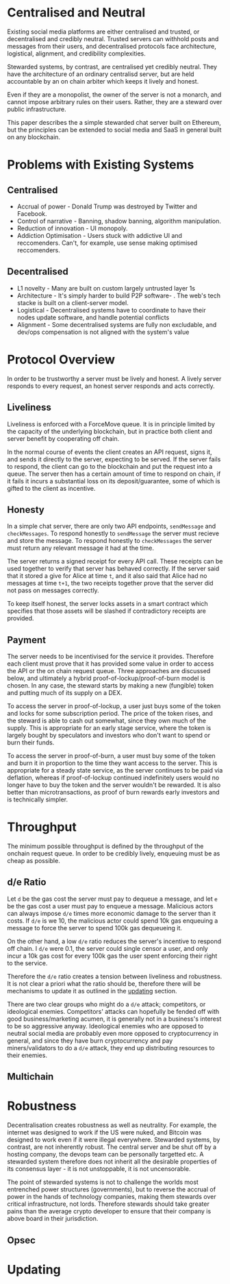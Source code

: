 # Centralised and Neutral

Existing social media platforms are either centralised and trusted, or decentralised and credibly neutral. Trusted servers can withhold posts and messages from their users, and decentralised protocols face architecture, logistical, alignment, and credibility complexities.

Stewarded systems, by contrast, are centralised yet credibly neutral. They have the architecture of an ordinary centralisd server, but are held accountable by an on chain arbiter which keeps it lively and honest.

Even if they are a monopolist, the owner of the server is not a monarch, and cannot impose arbitrary rules on their users. Rather, they are a steward over public infrastructure.

This paper describes the a simple stewarded chat server built on Ethereum, but the principles can be extended to social media and SaaS in general built on any blockchain.

# Problems with Existing Systems

## Centralised

- Accrual of power - Donald Trump was destroyed by Twitter and Facebook.
- Control of narrative - Banning, shadow banning, algorithm manipulation.
- Reduction of innovation - UI monopoly.
- Addiction Optimisation - Users stuck with addictive UI and reccomenders. Can't, for example, use sense making optimised reccomenders. 

## Decentralised

- L1  novelty - Many are built on custom largely untrusted layer 1s
- Architecture - It's simply harder to build P2P software- . The web's tech stacke is built on a client-server model.
- Logistical - Decentralised systems have to coordinate to have their nodes update software, and handle potential conflicts
- Alignment - Some decentralised systems are fully non excludable, and dev/ops compensation is not aligned with the system's value

# Protocol Overview

In order to be trustworthy a server must be lively and honest. A lively server responds to every request, an honest server responds and acts correctly.

## Liveliness

Liveliness is enforced with a ForceMove queue. It is in principle limited by the capacity of the underlying blockchain, but in practice both client and server benefit by cooperating off chain.

In the normal course of events the client creates an API request, signs it, and sends it directly to the server, expecting to be served. If the server fails to respond, the client can go to the blockchain and put the request into a queue. The server then has a certain amount of time to respond on chain, if it fails it incurs a substantial loss on its deposit/guarantee, some of which is gifted to the client as incentive.

## Honesty

In a simple chat server, there are only two API endpoints, `sendMessage` and `checkMessages`. To respond honestly to `sendMessage` the server must recieve and store the message. To respond honestly to `checkMessages` the server must return any relevant message it had at the time.

The server returns a signed receipt for every API call. These receipts can be used together to verify that server has behaved correctly. If the server said that it stored a give for Alice at time `t`, and it also said that Alice had no messages at time `t+1`, the two receipts together prove that the server did not pass on messages correctly.

To keep itself honest, the server locks assets in a smart contract which specifies that those assets will be slashed if contradictory receipts are provided.

## Payment

The server needs to be incentivised for the service it provides. Therefore each client must prove that it has provided some value in order to access the API or the on chain request queue. Three approaches are discussed below, and ultimately a hybrid proof-of-lockup/proof-of-burn model is chosen. In any case, the steward starts by making a new (fungible) token and putting much of its supply on a DEX. 

To access the server in proof-of-lockup, a user just buys some of the token and locks for some subscription period. The price of the token rises, and the steward is able to cash out somewhat, since they own much of the supply. This is appropriate for an early stage service, where the token is largely bought by speculators and investors who don't want to spend or burn their funds.

To access the server in proof-of-burn, a user must buy some of the token and burn it in proportion to the time they want access to the server. This is appropriate for a steady state service, as the server continues to be paid via deflation, whereas if proof-of-lockup continued indefinitely users would no longer have to buy the token and the server wouldn't be rewarded. It is also better than microtransactions, as proof of burn rewards early investors and is technically simpler.

# Throughput

The minimum possible throughput is defined by the throughput of the onchain request queue. In order to be credibly lively, enqueuing must be as cheap as possible.

## d/e Ratio

Let `d` be the gas cost the server must pay to dequeue a message, and let `e` be the gas cost a user must pay to enqueue a message. Malicious actors can always impose `d/e` times more economic damage to the server than it costs. If `d/e` is we 10, the malicious actor could spend 10k gas enqueuing a message to force the server to spend 100k gas dequeueing it.

On the other hand, a low `d/e` ratio reduces the server's incentive to respond off chain. I `d/e` were 0.1, the server could single censor a user, and only incur a 10k gas cost for every 100k gas the user spent enforcing their right to the service.

Therefore the `d/e` ratio creates a tension between liveliness and robustness. It is not clear a priori what the ratio should be, therefore there will be mechanisms to update it as outlined in the [updating](##updating) section.

There are two clear groups who might do a `d/e` attack; competitors, or ideological enemies. Competitors' attacks can hopefully be fended off with good business/marketing acumen, it is generally not in a business's interest to be so aggressive anyway. Ideological enemies who are opposed to neutral social media are probably even more opposed to cryptocurrency in general, and since they have burn cryptocurrency and pay miners/validators to do a `d/e` attack, they end up distributing resources to their enemies.

## Multichain

# Robustness

Decentralisation creates robustness as well as neutrality. For example, the internet was designed to work if the US were nuked, and Bitcoin was designed to work even if it were illegal everywhere. Stewarded systems, by contrast, are not inherently robust. The central server and be shut off by a hosting company, the devops team can be personally targetted etc. A stewarded system therefore does not inherit all the desirable properties of its consensus layer - it is not unstoppable, it is not uncensorable.

The point of stewarded systems is not to challenge the worlds most entrenched power structures (governments), but to reverse the accrual of power in the hands of technology companies, making them stewards over critical infrastructure, not lords. Therefore stewards should take greater pains than the average crypto developer to ensure that their company is above board in their jurisdiction.

## Opsec

# Updating